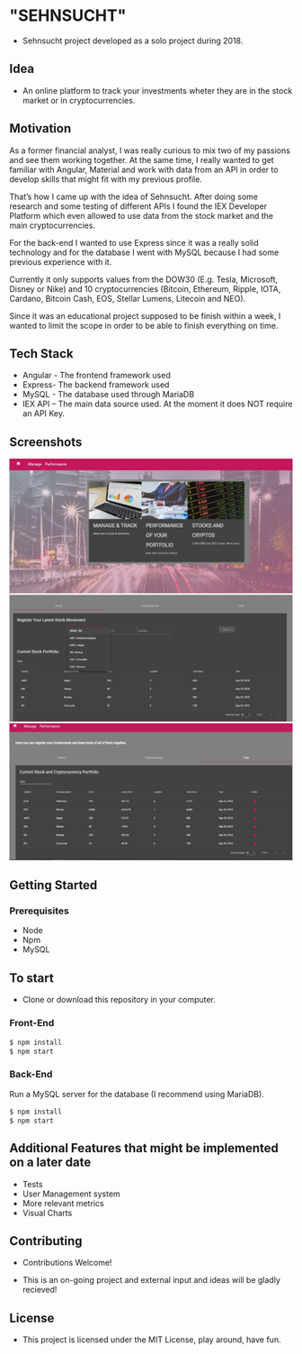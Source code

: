 # "SEHNSUCHT"

* Sehnsucht project developed as a solo project during 2018.

## Idea

* An online platform to track your investments wheter they are in the stock market or in cryptocurrencies.

## Motivation

As a former financial analyst, I was really curious to mix two of my passions and see them working together. At the same time, I really wanted to get familiar with Angular, Material and work with data from an API in order to develop skills that might fit with my previous profile.

That’s how I came up with the idea of Sehnsucht.  After doing some research and some testing of different APIs I found the IEX Developer Platform which even allowed to use data from the stock market and the main cryptocurrencies.

For the back-end I wanted to use Express since it was a really solid technology and for the database I went with MySQL because I had some previous experience with it.

Currently it only supports values from the DOW30 (E.g. Tesla, Microsoft, Disney or Nike) and 10 cryptocurrencies (Bitcoin, Ethereum, Ripple, IOTA, Cardano, Bitcoin Cash, EOS, Stellar Lumens, Litecoin and NEO).

Since it was an educational project supposed to be finish within a week, I wanted to  limit the scope in order to be able to finish everything on time.

## Tech Stack
* Angular - The frontend framework used
* Express- The backend framework used
* MySQL - The database used through MariaDB
* IEX API – The main data source used. At the moment it does NOT require an API Key.

## Screenshots
![landing page](https://github.com/alvaroha1/sehnsucht/blob/master/assets/screenshot1.JPG)
![adding stocks to our portfolio](https://github.com/alvaroha1/sehnsucht/blob/master/assets/screenshot2.JPG)
![reviewing our current investments](https://github.com/alvaroha1/sehnsucht/blob/master/assets/screenshot3.JPG)

## Getting Started
### Prerequisites
* Node
* Npm
* MySQL 

## To start
* Clone or download this repository in your computer.

### Front-End
```
$ npm install
$ npm start
```
### Back-End
Run a MySQL server for the database (I recommend using MariaDB).
```
$ npm install
$ npm start
```

## Additional Features that might be implemented on a later date
* Tests
* User Management system
* More relevant metrics
* Visual Charts 



## Contributing
* Contributions Welcome!

* This is an on-going project and external input and ideas will be gladly recieved!

## License
* This project is licensed under the MIT License, play around, have fun.
